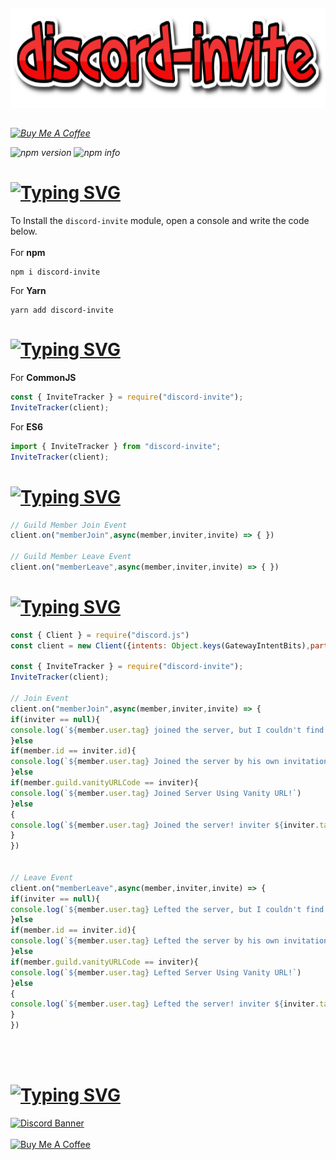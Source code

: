 <h6 align="center">
<img src="https://github.com/Bes-js/discord-invite/blob/main/discord-invite-logo.png?raw=true" width="620px" height="160px" alt="stats" align="center">
<h6/>

<a href="https://www.buymeacoffee.com/beykant" target="_blank"><img src="https://cdn.buymeacoffee.com/buttons/v2/default-yellow.png" width="120px" height="30px" alt="Buy Me A Coffee"></a>

![npm version](https://img.shields.io/npm/v/moviex?color=blue&label=npm%20i%20discord-invite&logo=npm&style=flat)
![npm info](https://img.shields.io/npm/dw/discord-invite?color=blue)


# [![Typing SVG](https://readme-typing-svg.herokuapp.com?font=Fira+Code&pause=1000&color=FF0000&repeat=false&width=435&lines=%E2%9D%94+How+To+Install%3F)](#)

To Install the `discord-invite` module, open a console and write the code below.
<br> </br>
For **npm**
```console
npm i discord-invite
```

For **Yarn**
```console
yarn add discord-invite
```

# [![Typing SVG](https://readme-typing-svg.herokuapp.com?font=Fira+Code&pause=1000&color=00EDFF&repeat=false&width=435&lines=%F0%9F%8E%AF+Describing)](#)

For **CommonJS**
```javascript
const { InviteTracker } = require("discord-invite");
InviteTracker(client);
```

For **ES6**
```javascript
import { InviteTracker } from "discord-invite";
InviteTracker(client);
```

# [![Typing SVG](https://readme-typing-svg.herokuapp.com?font=Fira+Code&pause=1000&color=blue&repeat=false&width=435&lines=✨+Events+&+Usage)](#)

```javascript
// Guild Member Join Event
client.on("memberJoin",async(member,inviter,invite) => { })

// Guild Member Leave Event
client.on("memberLeave",async(member,inviter,invite) => { })
```
# [![Typing SVG](https://readme-typing-svg.herokuapp.com?font=Fira+Code&pause=1000&color=blue&repeat=false&width=435&lines=🪄+Example+Codes)](#)
```js
const { Client } = require("discord.js")
const client = new Client({intents: Object.keys(GatewayIntentBits),partials:Object.keys(Partials)});

const { InviteTracker } = require("discord-invite");
InviteTracker(client);

// Join Event
client.on("memberJoin",async(member,inviter,invite) => { 
if(inviter == null){
console.log(`${member.user.tag} joined the server, but I couldn't find out who was invited.`)
}else
if(member.id == inviter.id){
console.log(`${member.user.tag} Joined the server by his own invitation!`)
}else
if(member.guild.vanityURLCode == inviter){
console.log(`${member.user.tag} Joined Server Using Vanity URL!`)
}else
{
console.log(`${member.user.tag} Joined the server! inviter ${inviter.tag}`)
}
})


// Leave Event
client.on("memberLeave",async(member,inviter,invite) => { 
if(inviter == null){
console.log(`${member.user.tag} Lefted the server, but I couldn't find out who was invited.`)
}else
if(member.id == inviter.id){
console.log(`${member.user.tag} Lefted the server by his own invitation!`)
}else
if(member.guild.vanityURLCode == inviter){
console.log(`${member.user.tag} Lefted Server Using Vanity URL!`)
}else
{
console.log(`${member.user.tag} Lefted the server! inviter ${inviter.tag}`)
}
})

```


<br> <br/>
# [![Typing SVG](https://readme-typing-svg.herokuapp.com?font=Fira+Code&pause=1000&color=9D06E6&repeat=false&width=435&lines=API+Token+%26+Support+%26+Donate)](#)

[![Discord Banner](https://api.weblutions.com/discord/invite/luppux/)](https://discord.gg/luppux)
<br> </br>
<a href="https://www.buymeacoffee.com/beykant" target="_blank"><img src="https://cdn.buymeacoffee.com/buttons/v2/default-yellow.png" width="120px" height="30px" alt="Buy Me A Coffee"></a>
